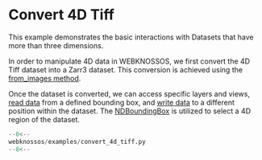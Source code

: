# Convert 4D Tiff

This example demonstrates the basic interactions with Datasets that have more than three dimensions. 

In order to manipulate 4D data in WEBKNOSSOS, we first convert the 4D Tiff dataset into a Zarr3 dataset. This conversion is achieved using the [from_images method](../../api/webknossos/dataset/dataset.md#webknossos.dataset.dataset.Dataset.from_images).

Once the dataset is converted, we can access specific layers and views, [read data](../../api/webknossos/dataset/layer/view/mag_view.md#webknossos.dataset.layer.view.mag_view.MagView.read) from a defined bounding box, and [write data](../../api/webknossos/dataset/mag_view.md#webknossos.dataset.mag_view.MagView.write) to a different position within the dataset. The [NDBoundingBox](../../api/webknossos/geometry/nd_bounding_box.md#webknossos.geometry.nd_bounding_box.NDBoundingBox) is utilized to select a 4D region of the dataset.

```python
--8<--
webknossos/examples/convert_4d_tiff.py
--8<--
```
